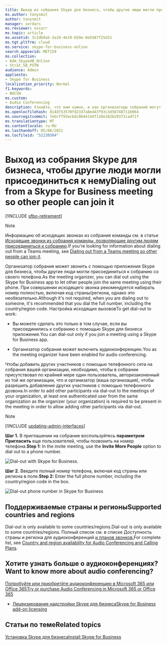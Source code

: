 ```yaml
---
title: Выход из собрания Skype для бизнеса, чтобы другие люди могли присоединиться к нему
ms.author: tonysmit
author: tonysmit
manager: serdars
ms.reviewer: oscarr
ms.topic: article
ms.assetid: 3c2db9a5-3a19-4e19-b59e-8e5587f25d31
ms.tgt.pltfrm: cloud
ms.service: skype-for-business-online
search.appverid: MET150
ms.collection:
- Adm_Skype4B_Online
- Strat_SB_PSTN
audience: Admin
appliesto:
- Skype for Business
localization_priority: Normal
f1.keywords:
- NOCSH
ms.custom:
- Audio Conferencing
description: Узнайте, что вам нужно, и как организаторы собраний могут позвонить другим людям, с помощью Skype для бизнеса.
ms.openlocfilehash: 814d753570fd2337a8e443f93c3d58748711b964
ms.sourcegitcommit: 7ebcff93ecbdc064414d7110e182b29371ca4f1f
ms.translationtype: MT
ms.contentlocale: ru-RU
ms.lasthandoff: 05/06/2021
ms.locfileid: "52238504"
---
```

# <a name="dialing-out-from-a-skype-for-business-meeting-so-other-people-can-join-it"></a><span data-ttu-id="54386-103">Выход из собрания Skype для бизнеса, чтобы другие люди могли присоединиться к нему</span><span class="sxs-lookup"><span data-stu-id="54386-103">Dialing out from a Skype for Business meeting so other people can join it</span></span>

[!INCLUDE [sfbo-retirement](../../Hub/includes/sfbo-retirement.md)]

> [!NOTE]
> <span data-ttu-id="54386-104">Информацию об исходящих звонках из собрания команды см. в статье [Исходящие звонки из собрания команды, позволяющие другим людям присоединиться к собранию](/MicrosoftTeams/dialing-out-from-a-teams-meeting-so-other-people-can-join-it).</span><span class="sxs-lookup"><span data-stu-id="54386-104">If you're looking for information about dialing out from a Teams meeting, see [Dialing out from a Teams meeting so other people can join it](/MicrosoftTeams/dialing-out-from-a-teams-meeting-so-other-people-can-join-it).</span></span>

<span data-ttu-id="54386-105">Организатор собрания может звонить с помощью приложения Skype для бизнеса, чтобы другие люди могли присоединиться к собранию со своего телефона.</span><span class="sxs-lookup"><span data-stu-id="54386-105">As the meeting organizer, you can dial out using the Skype for Business app to let other people join the same meeting using their phone.</span></span> <span data-ttu-id="54386-106">При совершении исходящего звонка рекомендуется набирать номер полностью, включая код страны/региона, однако это необязательно.</span><span class="sxs-lookup"><span data-stu-id="54386-106">Although it's not required, when you are dialing out to someone, it's recommended that you dial the full number, including the country/region code.</span></span> <span data-ttu-id="54386-107">Настройка исходящих вызовов</span><span class="sxs-lookup"><span data-stu-id="54386-107">To get dial-out to work:</span></span>
  
- <span data-ttu-id="54386-108">Вы можете сделать это только в том случае, если вы присоединились к собранию с помощью Skype для бизнеса приложения.</span><span class="sxs-lookup"><span data-stu-id="54386-108">You can dial-out only if you join a meeting using a Skype for Business app.</span></span>
    
- <span data-ttu-id="54386-109">Организатор собрания может включить аудиоконференцию.</span><span class="sxs-lookup"><span data-stu-id="54386-109">You as the meeting organizer have been enabled for audio conferencing.</span></span>

<span data-ttu-id="54386-110">Чтобы добавить других участников с помощью телефонного сета на собрания вашей организации, необходимо, чтобы в собрании присутствовал по крайней мере один пользователь, авторизаконенный из той же организации, что и организатор (ваша организация), чтобы разрешить добавление других участников с помощью телефонного дозвона.</span><span class="sxs-lookup"><span data-stu-id="54386-110">In order to add other participants via dial-out to the meetings of your organization, at least one authenticated user from the same organization as the organizer (your organization) is required to be present in the meeting in order to allow adding other participants via dial-out.</span></span> 

> [!NOTE]
> [!INCLUDE [updating-admin-interfaces](../includes/updating-admin-interfaces.md)]

 <span data-ttu-id="54386-111">**Шаг 1.** В приглашении на собрание воспользуйтесь **параметром Пригласить** еще пользователей, чтобы позвонить на номер телефона.</span><span class="sxs-lookup"><span data-stu-id="54386-111">**Step 1:** In the invite meeting, use the **Invite More People** option to dial out to a phone number.</span></span>
  
![Dial-out with Skype for Business.](../images/9896abec-7a6f-4148-ad09-76a1cf4b56e1.png)
  
 <span data-ttu-id="54386-113">**Шаг 2.** Введите полный номер телефона, включая код страны или региона в поле.</span><span class="sxs-lookup"><span data-stu-id="54386-113">**Step 2:** Enter the full phone number, including the country/region code in the box.</span></span>
  
![Dial-out phone number in Skype for Business](../images/084b4fb5-21eb-4f10-9a1a-c92b919084b9.png)
  
## <a name="supported-countries-and-regions"></a><span data-ttu-id="54386-115">Поддерживаемые страны и регионы</span><span class="sxs-lookup"><span data-stu-id="54386-115">Supported countries and regions</span></span>

<span data-ttu-id="54386-116">Dial-out is only available to some countries/regions.</span><span class="sxs-lookup"><span data-stu-id="54386-116">Dial-out is only available to some countries/regions.</span></span> <span data-ttu-id="54386-117">Полный список см. в списке Доступность страны и региона для аудиоконференций [и планов звонков.](/microsoftteams/country-and-region-availability-for-audio-conferencing-and-calling-plans/country-and-region-availability-for-audio-conferencing-and-calling-plans)</span><span class="sxs-lookup"><span data-stu-id="54386-117">For complete list, see [Country and region availability for Audio Conferencing and Calling Plans](/microsoftteams/country-and-region-availability-for-audio-conferencing-and-calling-plans/country-and-region-availability-for-audio-conferencing-and-calling-plans).</span></span>
  
## <a name="want-to-know-more-about-audio-conferencing"></a><span data-ttu-id="54386-118">Хотите узнать больше о аудиоконференциях?</span><span class="sxs-lookup"><span data-stu-id="54386-118">Want to know more about audio conferencing?</span></span>

[<span data-ttu-id="54386-119">Попробуйте или приобретйте аудиоконференцию в Microsoft 365 или Office 365</span><span class="sxs-lookup"><span data-stu-id="54386-119">Try or purchase Audio Conferencing in Microsoft 365 or Office 365</span></span>](../audio-conferencing-in-office-365/try-or-purchase-audio-conferencing-in-office-365.md)
    
- [<span data-ttu-id="54386-120">Лицензирование надстройки Skype для бизнеса</span><span class="sxs-lookup"><span data-stu-id="54386-120">Skype for Business add-on licensing</span></span>](../skype-for-business-and-microsoft-teams-add-on-licensing/skype-for-business-and-microsoft-teams-add-on-licensing.md)
    
## <a name="related-topics"></a><span data-ttu-id="54386-121">Статьи по теме</span><span class="sxs-lookup"><span data-stu-id="54386-121">Related topics</span></span>

[<span data-ttu-id="54386-122">Установка Skype для бизнеса</span><span class="sxs-lookup"><span data-stu-id="54386-122">Install Skype for Business</span></span>](https://support.office.com/article/8a0d4da8-9d58-44f9-9759-5c8f340cb3fb)
